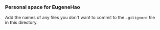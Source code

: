 ### Personal space for EugeneHao

Add the names of any files you don't want to commit to the ```.gitignore``` file in this directory.
